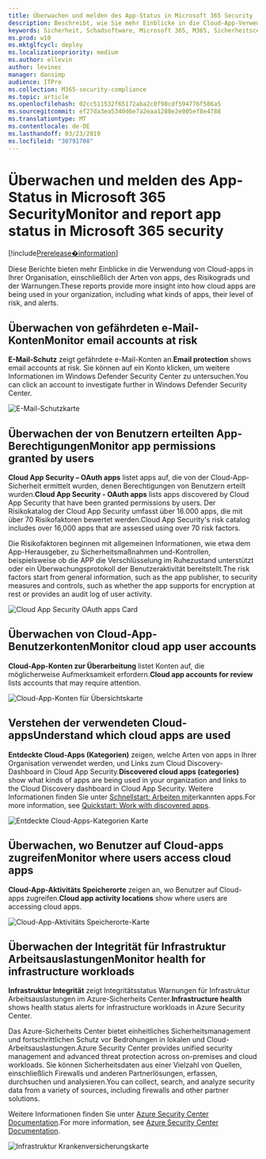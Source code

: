 ```yaml
---
title: Überwachen und melden des App-Status in Microsoft 365 Security
description: Beschreibt, wie Sie mehr Einblicke in die Cloud-App-Verwendung in Ihrer Organisation erhalten.
keywords: Sicherheit, Schadsoftware, Microsoft 365, M365, Sicherheitscenter, Überwachung, Bericht, Apps
ms.prod: w10
ms.mktglfcycl: deploy
ms.localizationpriority: medium
ms.author: ellevin
author: levinec
manager: dansimp
audience: ITPro
ms.collection: M365-security-compliance
ms.topic: article
ms.openlocfilehash: 02cc511532f65172aba2c0f98cdf594776f586a5
ms.sourcegitcommit: ef27da3ea5340d6e7a2eaa1288e2e005ef8e4788
ms.translationtype: MT
ms.contentlocale: de-DE
ms.lasthandoff: 03/23/2019
ms.locfileid: "30791708"
---
```

# <a name="monitor-and-report-app-status-in-microsoft-365-security"></a><span data-ttu-id="66707-104">Überwachen und melden des App-Status in Microsoft 365 Security</span><span class="sxs-lookup"><span data-stu-id="66707-104">Monitor and report app status in Microsoft 365 security</span></span>

[!include[Prerelease�information](prerelease.md)]

<span data-ttu-id="66707-105">Diese Berichte bieten mehr Einblicke in die Verwendung von Cloud-apps in Ihrer Organisation, einschließlich der Arten von apps, des Risikograds und der Warnungen.</span><span class="sxs-lookup"><span data-stu-id="66707-105">These reports provide more insight into how cloud apps are being used in your organization, including what kinds of apps, their level of risk, and alerts.</span></span>

## <a name="monitor-email-accounts-at-risk"></a><span data-ttu-id="66707-106">Überwachen von gefährdeten e-Mail-Konten</span><span class="sxs-lookup"><span data-stu-id="66707-106">Monitor email accounts at risk</span></span>

<span data-ttu-id="66707-107">**E-Mail-Schutz** zeigt gefährdete e-Mail-Konten an.</span><span class="sxs-lookup"><span data-stu-id="66707-107">**Email protection** shows email accounts at risk.</span></span> <span data-ttu-id="66707-108">Sie können auf ein Konto klicken, um weitere Informationen im Windows Defender Security Center zu untersuchen.</span><span class="sxs-lookup"><span data-stu-id="66707-108">You can click an account to investigate further in Windows Defender Security Center.</span></span>

![E-Mail-Schutzkarte](./media/security-docs/email-protection.png)

## <a name="monitor-app-permissions-granted-by-users"></a><span data-ttu-id="66707-110">Überwachen der von Benutzern erteilten App-Berechtigungen</span><span class="sxs-lookup"><span data-stu-id="66707-110">Monitor app permissions granted by users</span></span>

<span data-ttu-id="66707-111">**Cloud App Security – OAuth apps** listet apps auf, die von der Cloud-App-Sicherheit ermittelt wurden, denen Berechtigungen von Benutzern erteilt wurden.</span><span class="sxs-lookup"><span data-stu-id="66707-111">**Cloud App Security - OAuth apps** lists apps discovered by Cloud App Security that have been granted permissions by users.</span></span> <span data-ttu-id="66707-112">Der Risikokatalog der Cloud App Security umfasst über 16.000 apps, die mit über 70 Risikofaktoren bewertet werden.</span><span class="sxs-lookup"><span data-stu-id="66707-112">Cloud App Security's risk catalog includes over 16,000 apps that are assessed using over 70 risk factors.</span></span>

<span data-ttu-id="66707-113">Die Risikofaktoren beginnen mit allgemeinen Informationen, wie etwa dem App-Herausgeber, zu Sicherheitsmaßnahmen und-Kontrollen, beispielsweise ob die APP die Verschlüsselung im Ruhezustand unterstützt oder ein Überwachungsprotokoll der Benutzeraktivität bereitstellt.</span><span class="sxs-lookup"><span data-stu-id="66707-113">The risk factors start from general information, such as the app publisher, to security measures and controls, such as whether the app supports for encryption at rest or provides an audit log of user activity.</span></span>

![Cloud App Security OAuth apps Card](./media/security-docs/cloud-app-security-oauth-apps.png)

## <a name="monitor-cloud-app-user-accounts"></a><span data-ttu-id="66707-115">Überwachen von Cloud-App-Benutzerkonten</span><span class="sxs-lookup"><span data-stu-id="66707-115">Monitor cloud app user accounts</span></span>

<span data-ttu-id="66707-116">**Cloud-App-Konten zur Überarbeitung** listet Konten auf, die möglicherweise Aufmerksamkeit erfordern.</span><span class="sxs-lookup"><span data-stu-id="66707-116">**Cloud app accounts for review** lists accounts that may require attention.</span></span>

![Cloud-App-Konten für Übersichtskarte](./media/security-docs/cloud-app-accounts-for-review.png)

## <a name="understand-which-cloud-apps-are-used"></a><span data-ttu-id="66707-118">Verstehen der verwendeten Cloud-apps</span><span class="sxs-lookup"><span data-stu-id="66707-118">Understand which cloud apps are used</span></span>

<span data-ttu-id="66707-119">**Entdeckte Cloud-Apps (Kategorien)** zeigen, welche Arten von apps in Ihrer Organisation verwendet werden, und Links zum Cloud Discovery-Dashboard in Cloud App Security.</span><span class="sxs-lookup"><span data-stu-id="66707-119">**Discovered cloud apps (categories)** show what kinds of apps are being used in your organization and links to the Cloud Discovery dashboard in Cloud App Security.</span></span> <span data-ttu-id="66707-120">Weitere Informationen finden Sie unter [Schnellstart: Arbeiten mit](https://docs.microsoft.com/cloud-app-security/discovered-apps)erkannten apps.</span><span class="sxs-lookup"><span data-stu-id="66707-120">For more information, see [Quickstart: Work with discovered apps](https://docs.microsoft.com/cloud-app-security/discovered-apps).</span></span>  

![Entdeckte Cloud-Apps-Kategorien Karte](./media/security-docs/discovered-cloud-apps-categories.png)

## <a name="monitor-where-users-access-cloud-apps"></a><span data-ttu-id="66707-122">Überwachen, wo Benutzer auf Cloud-apps zugreifen</span><span class="sxs-lookup"><span data-stu-id="66707-122">Monitor where users access cloud apps</span></span>

<span data-ttu-id="66707-123">**Cloud-App-Aktivitäts Speicherorte** zeigen an, wo Benutzer auf Cloud-apps zugreifen.</span><span class="sxs-lookup"><span data-stu-id="66707-123">**Cloud app activity locations** show where users are accessing cloud apps.</span></span>

![Cloud-App-Aktivitäts Speicherorte-Karte](./media/security-docs/cloud-app-activity-locations.png)

## <a name="monitor-health-for-infrastructure-workloads"></a><span data-ttu-id="66707-125">Überwachen der Integrität für Infrastruktur Arbeitsauslastungen</span><span class="sxs-lookup"><span data-stu-id="66707-125">Monitor health for infrastructure workloads</span></span>

<span data-ttu-id="66707-126">**Infrastruktur Integrität** zeigt Integritätsstatus Warnungen für Infrastruktur Arbeitsauslastungen im Azure-Sicherheits Center.</span><span class="sxs-lookup"><span data-stu-id="66707-126">**Infrastructure health** shows health status alerts for infrastructure workloads in Azure Security Center.</span></span>

<span data-ttu-id="66707-127">Das Azure-Sicherheits Center bietet einheitliches Sicherheitsmanagement und fortschrittlichen Schutz vor Bedrohungen in lokalen und Cloud-Arbeitsauslastungen.</span><span class="sxs-lookup"><span data-stu-id="66707-127">Azure Security Center provides unified security management and advanced threat protection across on-premises and cloud workloads.</span></span> <span data-ttu-id="66707-128">Sie können Sicherheitsdaten aus einer Vielzahl von Quellen, einschließlich Firewalls und anderen Partnerlösungen, erfassen, durchsuchen und analysieren.</span><span class="sxs-lookup"><span data-stu-id="66707-128">You can collect, search, and analyze security data from a variety of sources, including firewalls and other partner solutions.</span></span>

<span data-ttu-id="66707-129">Weitere Informationen finden Sie unter [Azure Security Center Documentation](https://docs.microsoft.com/azure/security-center/).</span><span class="sxs-lookup"><span data-stu-id="66707-129">For more information, see [Azure Security Center Documentation](https://docs.microsoft.com/azure/security-center/).</span></span>

![Infrastruktur Krankenversicherungskarte](./media/security-docs/infrastructure-health.png)
